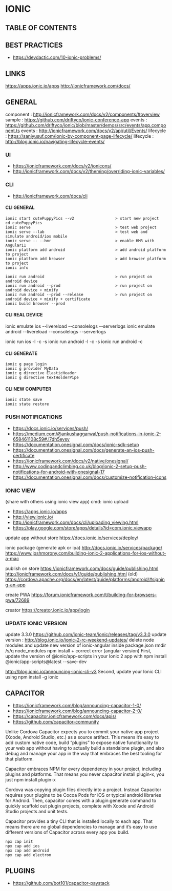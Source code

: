 
# IONIC

## TABLE OF CONTENTS


## BEST PRACTICES
- https://devdactic.com/10-ionic-problems/

## LINKS
https://apps.ionic.io/apps 
http://ionicframework.com/docs/

## GENERAL

component : http://ionicframework.com/docs/v2/components/#overview 
sample : https://github.com/driftyco/ionic-conference-app
events : https://github.com/driftyco/ionic/blob/master/demos/src/events/app.component.ts
events : http://ionicframework.com/docs/v2/api/util/Events/
lifecycle : https://saniyusuf.com/ionic-by-component-page-lifecycle/
lifecycle : http://blog.ionic.io/navigating-lifecycle-events/

### UI

- https://ionicframework.com/docs/v2/ionicons/ 
- http://ionicframework.com/docs/v2/theming/overriding-ionic-variables/ 

### CLI

- http://ionicframework.com/docs/cli

#### CLI GENERAL

```
ionic start cutePuppyPics --v2					> start new project   
cd cutePuppyPics											 
ionic serve										> test web project 
ionic serve --lab								> test web and simulate android/ios mobile
ionic serve -- --hmr                            > enable HMR with Angular11
ionic platform add android						> add android platform to project 
ionic platform add browser						> add browser platform to project 
ionic info 

ionic run android  								> run project on android device 
ionic run android --prod 						> run project on android device + minify 
ionic run android --prod --release				> run project on android device + minify + certificate
ionic build browser --prod

```

#### CLI REAL DEVICE
ionic emulate ios --livereload --consolelogs --serverlogs
ionic emulate android --livereload --consolelogs --serverlogs
 
ionic run ios -l -c -s
ionic run android -l -c -s
ionic run android -c

 
#### CLI GENERATE 
```
ionic g page login 
ionic g provider MyData 
ionic g directive ElasticHeader
ionic g directive textHolderPipe
```

#### CLI NEW COMPUTER
```
ionic state save
ionic state restore
```

### PUSH NOTIFICATIONS
- https://docs.ionic.io/services/push/ 
- https://medium.com/@ankushaggarwal/push-notifications-in-ionic-2-658461108c59#.l7dh5evsv 
- https://documentation.onesignal.com/docs/ionic-sdk-setup
- https://documentation.onesignal.com/docs/generate-an-ios-push-certificate
- https://ionicframework.com/docs/v2/native/onesignal/
- http://www.codingandclimbing.co.uk/blog/ionic-2-setup-push-notifications-for-android-with-onesignal-17
- https://documentation.onesignal.com/docs/customize-notification-icons

### IONIC VIEW
(share with others using ionic view app)
cmd: ionic upload
- https://apps.ionic.io/apps
- http://view.ionic.io/
- http://ionicframework.com/docs/cli/uploading_viewing.html
- https://play.google.com/store/apps/details?id=com.ionic.viewapp

update app without store
https://docs.ionic.io/services/deploy/

ionic package (generate apk or ipa)
http://docs.ionic.io/services/package/
https://www.joshmorony.com/building-ionic-2-applications-for-ios-without-a-mac

publish on store
https://ionicframework.com/docs/guide/publishing.html
http://ionicframework.com/docs/v1/guide/publishing.html (old)
https://cordova.apache.org/docs/en/latest/guide/platforms/android/#signing-an-app

create PWA
https://forum.ionicframework.com/t/building-for-browsers-pwa/72689

creator
https://creator.ionic.io/app/login

### UPDATE IONIC VERSION
update 3.3.0 https://github.com/ionic-team/ionic/releases/tag/v3.3.0
update version : http://blog.ionic.io/ionic-2-rc-weekend-updates/
delete node modules and update new version of ionic-angular inside package.json 
rmdir /s/q node_modules
npm install + correct error (angular version)
First, update the version of @ionic/app-scripts in your Ionic 2 app with
npm install @ionic/app-scripts@latest --save-dev

http://blog.ionic.io/announcing-ionic-cli-v3
Second, update your Ionic CLI using
npm install -g ionic

## CAPACITOR


- https://ionicframework.com/blog/announcing-capacitor-1-0/
- https://ionicframework.com/blog/announcing-capacitor-2-0/
- https://capacitor.ionicframework.com/docs/apis/
- https://github.com/capacitor-community

Unlike Cordova Capacitor expects you to commit your native app project (Xcode, Android Studio, etc.) as a source artifact. This means it’s easy to add custom native code, build “plugins” to expose native functionality to your web app without having to actually build a standalone plugin, and also debug and manage your app in the way that embraces the best tooling for that platform.

Capacitor embraces NPM for every dependency in your project, including plugins and platforms. That means you never capacitor install plugin-x, you just npm install plugin-x

Cordova was copying plugin files directly into a project. Instead Capacitor requires your plugins to be Cocoa Pods for iOS or typical android libraries for Android. Then, capacitor comes with a plugin:generate command to quickly scaffold out plugin projects, complete with Xcode and Android Studio projects and unit tests.

Capacitor provides a tiny CLI that is installed locally to each app. That means there are no global dependencies to manage and it’s easy to use different versions of Capacitor across every app you build.

```
npx cap init
npx cap add ios
npx cap add android
npx cap add electron
```

## PLUGINS

- https://github.com/bot101/capacitor-paystack